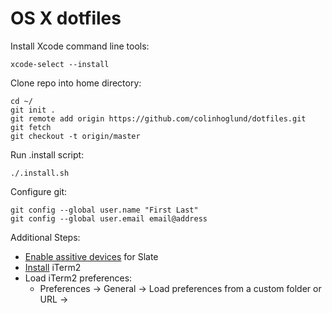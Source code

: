 OS X dotfiles
========

Install Xcode command line tools:
```
xcode-select --install
```

Clone repo into home directory:
```
cd ~/
git init .
git remote add origin https://github.com/colinhoglund/dotfiles.git
git fetch
git checkout -t origin/master
```

Run .install script:
```
./.install.sh
```

Configure git:
```
git config --global user.name "First Last"
git config --global user.email email@address
```

Additional Steps:
- [Enable assitive devices](https://support.apple.com/en-us/HT202866) for Slate
- [Install](https://www.iterm2.com/downloads.html) iTerm2
- Load iTerm2 preferences:
  - Preferences -> General -> Load preferences from a custom folder or URL -> 
